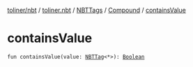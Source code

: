 [toliner/nbt](../../../index.md) / [toliner.nbt](../../index.md) / [NBTTags](../index.md) / [Compound](index.md) / [containsValue](./contains-value.md)

# containsValue

`fun containsValue(value: `[`NBTTag`](../../-n-b-t-tag/index.md)`<*>): `[`Boolean`](https://kotlinlang.org/api/latest/jvm/stdlib/kotlin/-boolean/index.html)